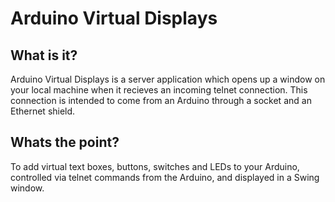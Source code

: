 # Arduino Virtual Displays

## What is it?
Arduino Virtual Displays is a server application which opens up a window on your local machine when it recieves an incoming telnet connection.
This connection is intended to come from an Arduino through a socket and an Ethernet shield.
## Whats the point?
To add virtual text boxes, buttons, switches and LEDs to your Arduino, controlled via telnet commands from the Arduino, and displayed in a Swing window.
